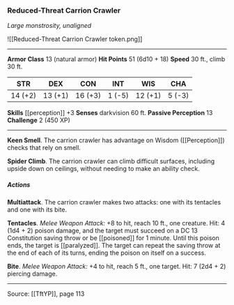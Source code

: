 ### Reduced-Threat Carrion Crawler
_Large monstrosity, unaligned_

![[Reduced-Threat Carrion Crawler token.png]]


---

**Armor Class** 13 (natural armor)
**Hit Points** 51 (6d10 + 18)
**Speed** 30 ft., climb 30 ft.

| STR     | DEX     | CON     | INT     | WIS     | CHA     |
|---------|---------|---------|---------|---------|---------|
| 14 (+2) | 13 (+1) | 16 (+3) | 1 (-5) | 12 (+1) | 5 (-3) |

**Skills** [[perception]] +3
**Senses** darkvision 60 ft.
**Passive Perception** 13
**Challenge** 2 (450 XP)

---

**Keen Smell**. The carrion crawler has advantage on Wisdom ([[Perception]]) checks that rely on smell.

**Spider Climb**. The carrion crawler can climb difficult surfaces, including upside down on ceilings, without needing to make an ability check.

##### Actions
**Multiattack**. The carrion crawler makes two attacks: one with its tentacles and one with its bite.

**Tentacles**. _Melee Weapon Attack:_ +8 to hit, reach 10 ft., one creature. Hit: 4 (1d4 + 2) poison damage, and the target must succeed on a DC 13 Constitution saving throw or be [[poisoned]] for 1 minute. Until this poison ends, the target is [[paralyzed]]. The target can repeat the saving throw at the end of each of its turns, ending the poison on itself on a success.

**Bite**. _Melee Weapon Attack:_ +4 to hit, reach 5 ft., one target. Hit: 7 (2d4 + 2) piercing damage.


---

Source: [[TftYP]], page 113